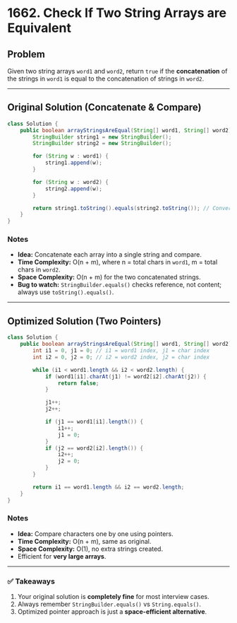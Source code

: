 
# 1662. Check If Two String Arrays are Equivalent

## Problem
Given two string arrays `word1` and `word2`, return `true` if the **concatenation** of the strings in `word1` is equal to the concatenation of strings in `word2`.

---

## Original Solution (Concatenate & Compare)

```java
class Solution {
    public boolean arrayStringsAreEqual(String[] word1, String[] word2) {
        StringBuilder string1 = new StringBuilder();
        StringBuilder string2 = new StringBuilder();

        for (String w : word1) {
            string1.append(w);
        }

        for (String w : word2) {
            string2.append(w);
        }

        return string1.toString().equals(string2.toString()); // Convert to string before comparing
    }
}
````

### Notes

* **Idea:** Concatenate each array into a single string and compare.
* **Time Complexity:** O(n + m), where n = total chars in `word1`, m = total chars in `word2`.
* **Space Complexity:** O(n + m) for the two concatenated strings.
* **Bug to watch:** `StringBuilder.equals()` checks reference, not content; always use `toString().equals()`.

---

## Optimized Solution (Two Pointers)

```java
class Solution {
    public boolean arrayStringsAreEqual(String[] word1, String[] word2) {
        int i1 = 0, j1 = 0; // i1 = word1 index, j1 = char index
        int i2 = 0, j2 = 0; // i2 = word2 index, j2 = char index

        while (i1 < word1.length && i2 < word2.length) {
            if (word1[i1].charAt(j1) != word2[i2].charAt(j2)) {
                return false;
            }

            j1++;
            j2++;

            if (j1 == word1[i1].length()) {
                i1++;
                j1 = 0;
            }
            if (j2 == word2[i2].length()) {
                i2++;
                j2 = 0;
            }
        }

        return i1 == word1.length && i2 == word2.length;
    }
}
```

### Notes

* **Idea:** Compare characters one by one using pointers.
* **Time Complexity:** O(n + m), same as original.
* **Space Complexity:** O(1), no extra strings created.
* Efficient for **very large arrays**.

---

### ✅ Takeaways

1. Your original solution is **completely fine** for most interview cases.
2. Always remember `StringBuilder.equals()` vs `String.equals()`.
3. Optimized pointer approach is just a **space-efficient alternative**.

```

